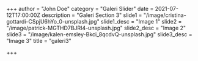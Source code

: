 +++
author = "John Doe"
category = "Galeri Slider"
date = 2021-07-12T17:00:00Z
description = "Galeri Section 3"
slide1 = "/image/cristina-gottardi-CSpjU6hYo_0-unsplash.jpg"
slide1_desc = "Image 1"
slide2 = "/image/patrick-MGTHD7BJRI4-unsplash.jpg"
slide2_desc = "Image 2"
slide3 = "/image/kalen-emsley-Bkci_8qcdvQ-unsplash.jpg"
slide3_desc = "Image 3"
title = "galeri3"

+++
